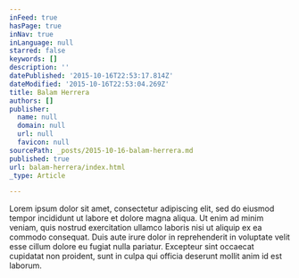 ```yaml
---
inFeed: true
hasPage: true
inNav: true
inLanguage: null
starred: false
keywords: []
description: ''
datePublished: '2015-10-16T22:53:17.814Z'
dateModified: '2015-10-16T22:53:04.269Z'
title: Balam Herrera
authors: []
publisher:
  name: null
  domain: null
  url: null
  favicon: null
sourcePath: _posts/2015-10-16-balam-herrera.md
published: true
url: balam-herrera/index.html
_type: Article

---
```

Lorem ipsum dolor sit amet, consectetur adipiscing elit, sed do eiusmod tempor incididunt ut labore et dolore magna aliqua. Ut enim ad minim veniam, quis nostrud exercitation ullamco laboris nisi ut aliquip ex ea commodo consequat. Duis aute irure dolor in reprehenderit in voluptate velit esse cillum dolore eu fugiat nulla pariatur. Excepteur sint occaecat cupidatat non proident, sunt in culpa qui officia deserunt mollit anim id est laborum.